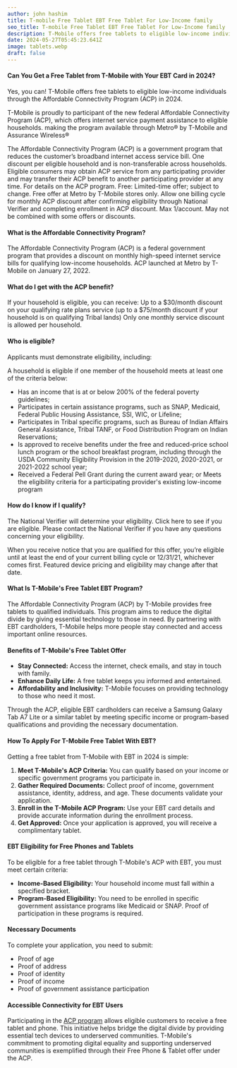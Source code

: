 ```yaml
---
author: john hashim
title: T-mobile Free Tablet EBT Free Tablet For Low-Income family
seo_title: T-mobile Free Tablet EBT Free Tablet For Low-Income family
description: T-Mobile offers free tablets to eligible low-income individuals through the Affordable Connectivity Program (ACP) in 2024. 
date: 2024-05-27T05:45:23.641Z
image: tablets.webp
draft: false
---
```

#### Can You Get a Free Tablet from T-Mobile with Your EBT Card in 2024?

Yes, you can! T-Mobile offers free tablets to eligible low-income individuals through the Affordable Connectivity Program (ACP) in 2024. 


T-Mobile is proudly to participant of the new federal Affordable Connectivity Program (ACP), which offers internet service payment assistance to eligible households. making the program available through Metro® by T-Mobile and Assurance Wireless®

The Affordable Connectivity Program (ACP) is a government program that reduces the customer’s broadband internet access service bill. One discount per eligible household and is non-transferable across households. Eligible consumers may obtain ACP service from any participating provider and may transfer their ACP benefit to another participating provider at any time. For details on the ACP program. Free: Limited-time offer; subject to change. Free offer at Metro by T-Mobile stores only. Allow one billing cycle for monthly ACP discount after confirming eligibility through National Verifier and completing enrollment in ACP discount. Max 1/account. May not be combined with some offers or discounts.


#### What is the Affordable Connectivity Program?
The Affordable Connectivity Program (ACP) is a federal government program that provides a discount on monthly high-speed internet service bills for qualifying low-income households. ACP launched at Metro by T-Mobile on January 27, 2022.

#### What do I get with the ACP benefit?
If your household is eligible, you can receive:
Up to a $30/month discount on your qualifying rate plans service (up to a $75/month discount if your household is on qualifying Tribal lands)
Only one monthly service discount is allowed per household.

#### Who is eligible?
Applicants must demonstrate eligibility, including:

A household is eligible if one member of the household meets at least one of the criteria below:

-  Has an income that is at or below 200% of the federal poverty guidelines;
- Participates in certain assistance programs, such as SNAP, Medicaid, Federal Public Housing Assistance, SSI, WIC, or Lifeline;
- Participates in Tribal specific programs, such as Bureau of Indian Affairs General Assistance, Tribal TANF, or Food Distribution Program on Indian Reservations;
- Is approved to receive benefits under the free and reduced-price school lunch program or the school breakfast program, including through the USDA Community Eligibility Provision in the 2019-2020, 2020-2021, or 2021-2022 school year;
- Received a Federal Pell Grant during the current award year; or
Meets the eligibility criteria for a participating provider's existing low-income program 

#### How do I know if I qualify?
The National Verifier will determine your eligibility. Click here to see if you are eligible. Please contact the National Verifier if you have any questions concerning your eligibility.

When you receive notice that you are qualified for this offer, you’re eligible until at least the end of your current billing cycle or 12/31/21, whichever comes first. Featured device pricing and eligibility may change after that date.

#### What Is T-Mobile's Free Tablet EBT Program?

The Affordable Connectivity Program (ACP) by T-Mobile provides free tablets to qualified individuals. This program aims to reduce the digital divide by giving essential technology to those in need. By partnering with EBT cardholders, T-Mobile helps more people stay connected and access important online resources.

#### Benefits of T-Mobile's Free Tablet Offer

- **Stay Connected:** Access the internet, check emails, and stay in touch with family.
- **Enhance Daily Life:** A free tablet keeps you informed and entertained.
- **Affordability and Inclusivity:** T-Mobile focuses on providing technology to those who need it most.

Through the ACP, eligible EBT cardholders can receive a Samsung Galaxy Tab A7 Lite or a similar tablet by meeting specific income or program-based qualifications and providing the necessary documentation.

#### How To Apply For T-Mobile Free Tablet With EBT?

Getting a free tablet from T-Mobile with EBT in 2024 is simple:

1. **Meet T-Mobile's ACP Criteria:** You can qualify based on your income or specific government programs you participate in.
2. **Gather Required Documents:** Collect proof of income, government assistance, identity, address, and age. These documents validate your application.
3. **Enroll in the T-Mobile ACP Program:** Use your EBT card details and provide accurate information during the enrollment process.
4. **Get Approved:** Once your application is approved, you will receive a complimentary tablet.

#### EBT Eligibility for Free Phones and Tablets

To be eligible for a free tablet through T-Mobile's ACP with EBT, you must meet certain criteria:

- **Income-Based Eligibility:** Your household income must fall within a specified bracket.
- **Program-Based Eligibility:** You need to be enrolled in specific government assistance programs like Medicaid or SNAP. Proof of participation in these programs is required.

#### Necessary Documents

To complete your application, you need to submit:

- Proof of age
- Proof of address
- Proof of identity
- Proof of income
- Proof of government assistance participation

#### Accessible Connectivity for EBT Users

Participating in the [ACP program](https://afrixi.com/state/New-York) allows eligible customers to receive a free tablet and phone. This initiative helps bridge the digital divide by providing essential tech devices to underserved communities. T-Mobile's commitment to promoting digital equality and supporting underserved communities is exemplified through their Free Phone & Tablet offer under the ACP.

